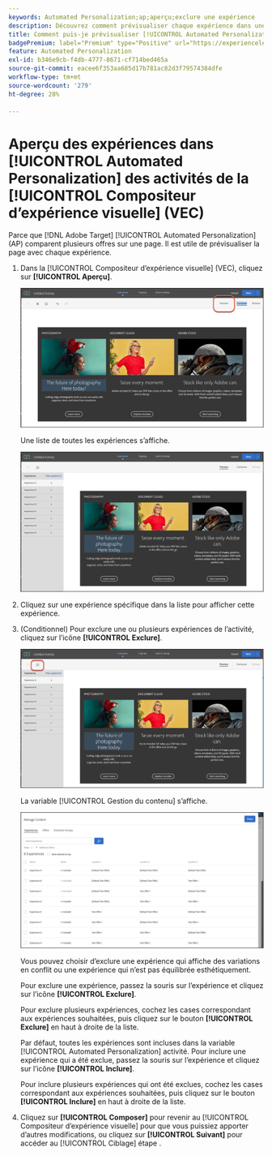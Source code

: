```yaml
---
keywords: Automated Personalization;ap;aperçu;exclure une expérience
description: Découvrez comment prévisualiser chaque expérience dans une [!UICONTROL Automated Personalization] (AP) dans [!DNL Adobe Target] en utilisant la variable [!UICONTROL Compositeur d’expérience visuelle] (VEC).
title: Comment puis-je prévisualiser [!UICONTROL Automated Personalization] Expériences dans le compositeur d’expérience visuelle ?
badgePremium: label="Premium" type="Positive" url="https://experienceleague.adobe.com/docs/target/using/introduction/intro.html?lang=en#premium newtab=true" tooltip="Découvrez les fonctionnalités incluses dans Target Premium."
feature: Automated Personalization
exl-id: b346e9cb-f4db-4777-8671-cf714bed465a
source-git-commit: eacee6f353aa685d17b781ac82d3f79574384dfe
workflow-type: tm+mt
source-wordcount: '279'
ht-degree: 28%

---
```


# Aperçu des expériences dans [!UICONTROL Automated Personalization] des activités de la [!UICONTROL Compositeur d’expérience visuelle] (VEC)

Parce que [!DNL Adobe Target] [!UICONTROL Automated Personalization] (AP) comparent plusieurs offres sur une page. Il est utile de prévisualiser la page avec chaque expérience.

1. Dans la [!UICONTROL Compositeur d’expérience visuelle] (VEC), cliquez sur **[!UICONTROL Aperçu]**.

   ![Icône Aperçu](/help/main/c-activities/t-automated-personalization/assets/preview.png)

   Une liste de toutes les expériences s’affiche.

   ![Aperçu des expériences](/help/main/c-activities/t-automated-personalization/assets/ap_preview-new.png)

1. Cliquez sur une expérience spécifique dans la liste pour afficher cette expérience.

1. (Conditionnel) Pour exclure une ou plusieurs expériences de l’activité, cliquez sur l’icône **[!UICONTROL Exclure]**.

   ![Icône Exclure](/help/main/c-activities/t-automated-personalization/assets/ap_exclude-new.png)

   La variable [!UICONTROL Gestion du contenu] s’affiche.

   ![Boîte de dialogue Gestion du contenu](/help/main/c-activities/t-automated-personalization/assets/preview-exclude.png)

   Vous pouvez choisir d’exclure une expérience qui affiche des variations en conflit ou une expérience qui n’est pas équilibrée esthétiquement.

   Pour exclure une expérience, passez la souris sur l’expérience et cliquez sur l’icône **[!UICONTROL Exclure]**.

   Pour exclure plusieurs expériences, cochez les cases correspondant aux expériences souhaitées, puis cliquez sur le bouton **[!UICONTROL Exclure]** en haut à droite de la liste.

   Par défaut, toutes les expériences sont incluses dans la variable [!UICONTROL Automated Personalization] activité. Pour inclure une expérience qui a été exclue, passez la souris sur l’expérience et cliquez sur l’icône **[!UICONTROL Inclure]**.

   Pour inclure plusieurs expériences qui ont été exclues, cochez les cases correspondant aux expériences souhaitées, puis cliquez sur le bouton **[!UICONTROL Inclure]** en haut à droite de la liste.

1. Cliquez sur **[!UICONTROL Composer]** pour revenir au [!UICONTROL Compositeur d’expérience visuelle] pour que vous puissiez apporter d’autres modifications, ou cliquez sur **[!UICONTROL Suivant]** pour accéder au [!UICONTROL Ciblage] étape .
